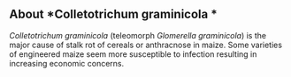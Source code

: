 About *Colletotrichum graminicola *
-----------------------------------

*Colletotrichum graminicola* (teleomorph *Glomerella graminicola*)
is the major cause of stalk rot of cereals or anthracnose in
maize. Some varieties of engineered maize seem more susceptible to
infection resulting in increasing economic concerns.
